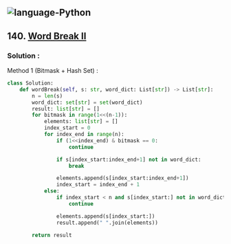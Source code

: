 ![language-Python](https://img.shields.io/badge/Python-ffd43b?style=for-the-badge&logo=PYTHON)
---

## 140. [Word Break II](https://leetcode.com/problems/word-break-ii)

### Solution :

Method 1 (Bitmask + Hash Set) :
```python
class Solution:
    def wordBreak(self, s: str, word_dict: List[str]) -> List[str]:
        n = len(s)
        word_dict: set[str] = set(word_dict)
        result: list[str] = []
        for bitmask in range(1<<(n-1)):
            elements: list[str] = []
            index_start = 0
            for index_end in range(n):
                if (1<<index_end) & bitmask == 0:
                    continue

                if s[index_start:index_end+1] not in word_dict:
                    break

                elements.append(s[index_start:index_end+1])
                index_start = index_end + 1
            else:
                if index_start < n and s[index_start:] not in word_dict:
                    continue

                elements.append(s[index_start:])
                result.append(" ".join(elements))

        return result
```
